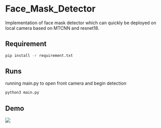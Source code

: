# Face_Mask_Detector
Implementation of face mask detector which can quickly be deployed on local camera based on MTCNN and resnet18.

## Requirement

```bash
pip install -r requirement.txt
```

## Runs

running main.py to open front camera and begin detection
```bash
python3 main.py
```

## Demo
![](demo.gif)
